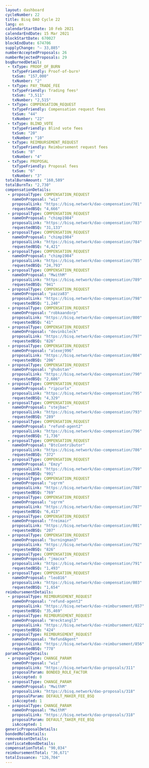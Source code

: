 ```yaml
---
layout: dashboard
cycleNumber: 22
title: Bisq DAO Cycle 22
lang: en
calendarStartDate: 10 Feb 2021
calendarEndDate: 15 Mar 2021
blockStartDate: 670027
blockEndDate: 674706
supplyChange: "— 33,885"
numberAcceptedProposals: 26
numberRejectedProposals: 29
bsqBurnedDetail:
 - txType: PROOF_OF_BURN
   txTypeFriendly: Proof-of-burn¹
   txSum: "157,000"
   txNumber: "2"
 - txType: PAY_TRADE_FEE
   txTypeFriendly: Trading fees²
   txSum: "3,511"
   txNumber: "2,515"
 - txType: COMPENSATION_REQUEST
   txTypeFriendly: Compensation request fees
   txSum: "44"
   txNumber: "22"
 - txType: BLIND_VOTE
   txTypeFriendly: Blind vote fees
   txSum: "20"
   txNumber: "10"
 - txType: REIMBURSEMENT_REQUEST
   txTypeFriendly: Reimbursement request fees
   txSum: "8"
   txNumber: "4"
 - txType: PROPOSAL
   txTypeFriendly: Proposal fees
   txSum: "6"
   txNumber: "3"
totalBurnAmount: "160,589"
totalBurnTx: "2,730"
compensationDetails: 
 - proposalType: COMPENSATION_REQUEST
   nameOnProposal: "wiz"
   proposalLink: "https://bisq.network/dao-compensation/781"
   requestedBSQ: "4,666"
 - proposalType: COMPENSATION_REQUEST
   nameOnProposal: "chimp1984"
   proposalLink: "https://bisq.network/dao-compensation/783"
   requestedBSQ: "31,133"
 - proposalType: COMPENSATION_REQUEST
   nameOnProposal: "chimp1984"
   proposalLink: "https://bisq.network/dao-compensation/784"
   requestedBSQ: "4,421"
 - proposalType: COMPENSATION_REQUEST
   nameOnProposal: "chimp1984"
   proposalLink: "https://bisq.network/dao-compensation/785"
   requestedBSQ: "24,793"
 - proposalType: COMPENSATION_REQUEST
   nameOnProposal: "MwithM"
   proposalLink: "https://bisq.network/dao-compensation/789"
   requestedBSQ: "941"
 - proposalType: COMPENSATION_REQUEST
   nameOnProposal: "pazza83"
   proposalLink: "https://bisq.network/dao-compensation/798"
   requestedBSQ: "1,240"
 - proposalType: COMPENSATION_REQUEST
   nameOnProposal: "robkaandorp"
   proposalLink: "https://bisq.network/dao-compensation/800"
   requestedBSQ: "41"
 - proposalType: COMPENSATION_REQUEST
   nameOnProposal: "devinbileck"
   proposalLink: "https://bisq.network/dao-compensation/797"
   requestedBSQ: "826"
 - proposalType: COMPENSATION_REQUEST
   nameOnProposal: "alexej996"
   proposalLink: "https://bisq.network/dao-compensation/804"
   requestedBSQ: "206"
 - proposalType: COMPENSATION_REQUEST
   nameOnProposal: "ghubstan"
   proposalLink: "https://bisq.network/dao-compensation/790"
   requestedBSQ: "2,686"
 - proposalType: COMPENSATION_REQUEST
   nameOnProposal: "ripcurlx"
   proposalLink: "https://bisq.network/dao-compensation/795"
   requestedBSQ: "4,329"
 - proposalType: COMPENSATION_REQUEST
   nameOnProposal: "stejbac"
   proposalLink: "https://bisq.network/dao-compensation/793"
   requestedBSQ: "289"
 - proposalType: COMPENSATION_REQUEST
   nameOnProposal: "refund-agent2"
   proposalLink: "https://bisq.network/dao-compensation/796"
   requestedBSQ: "1,736"
 - proposalType: COMPENSATION_REQUEST
   nameOnProposal: "BtcContributor"
   proposalLink: "https://bisq.network/dao-compensation/786"
   requestedBSQ: "372"
 - proposalType: COMPENSATION_REQUEST
   nameOnProposal: "Emzy"
   proposalLink: "https://bisq.network/dao-compensation/799"
   requestedBSQ: "991"
 - proposalType: COMPENSATION_REQUEST
   nameOnProposal: "sqrrm"
   proposalLink: "https://bisq.network/dao-compensation/788"
   requestedBSQ: "769"
 - proposalType: COMPENSATION_REQUEST
   nameOnProposal: "sqrrm"
   proposalLink: "https://bisq.network/dao-compensation/787"
   requestedBSQ: "6,413"
 - proposalType: COMPENSATION_REQUEST
   nameOnProposal: "freimair"
   proposalLink: "https://bisq.network/dao-compensation/801"
   requestedBSQ: "207"
 - proposalType: COMPENSATION_REQUEST
   nameOnProposal: "burningman3"
   proposalLink: "https://bisq.network/dao-compensation/792"
   requestedBSQ: "826"
 - proposalType: COMPENSATION_REQUEST
   nameOnProposal: "jmacxx"
   proposalLink: "https://bisq.network/dao-compensation/791"
   requestedBSQ: "1,493"
 - proposalType: COMPENSATION_REQUEST
   nameOnProposal: "leo816"
   proposalLink: "https://bisq.network/dao-compensation/803"
   requestedBSQ: "1,654"
reimbursementDetails: 
 - proposalType: REIMBURSEMENT_REQUEST
   nameOnProposal: "refund-agent2"
   proposalLink: "https://bisq.network/dao-reimbursement/857"
   requestedBSQ: "35,469"
 - proposalType: REIMBURSEMENT_REQUEST
   nameOnProposal: "Wrecktangl3"
   proposalLink: "https://bisq.network/dao-reimbursement/822"
   requestedBSQ: "424"
 - proposalType: REIMBURSEMENT_REQUEST
   nameOnProposal: "RefundAgent"
   proposalLink: "https://bisq.network/dao-reimbursement/856"
   requestedBSQ: "778"
paramChangeDetails: 
 - proposalType: CHANGE_PARAM
   nameOnProposal: "wiz"
   proposalLink: "https://bisq.network/dao-proposals/311"
   proposalParam: BONDED_ROLE_FACTOR
   isAccepted: 0
 - proposalType: CHANGE_PARAM
   nameOnProposal: "MwithM"
   proposalLink: "https://bisq.network/dao-proposals/318"
   proposalParam: DEFAULT_MAKER_FEE_BSQ
   isAccepted: 1
 - proposalType: CHANGE_PARAM
   nameOnProposal: "MwithM"
   proposalLink: "https://bisq.network/dao-proposals/318"
   proposalParam: DEFAULT_TAKER_FEE_BSQ
   isAccepted: 1
genericProposalDetails: 
bondedRoleDetails: 
removeAssetDetails: 
confiscateBondDetails: 
compensationTotal: "90,034"
reimbursementTotal: "36,671"
totalIssuance: "126,704"
---
```

